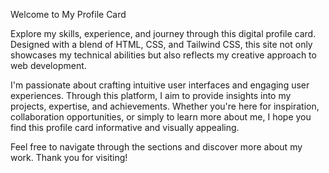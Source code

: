 Welcome to My Profile Card

Explore my skills, experience, and journey through this digital profile card. Designed with a blend of HTML, CSS, and Tailwind CSS, this site not only showcases my technical abilities but also reflects my creative approach to web development.

I'm passionate about crafting intuitive user interfaces and engaging user experiences. Through this platform, I aim to provide insights into my projects, expertise, and achievements. Whether you're here for inspiration, collaboration opportunities, or simply to learn more about me, I hope you find this profile card informative and visually appealing.

Feel free to navigate through the sections and discover more about my work. Thank you for visiting!
